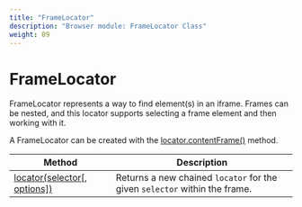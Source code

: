 ```yaml
---
title: "FrameLocator"
description: "Browser module: FrameLocator Class"
weight: 09
---
```


# FrameLocator

FrameLocator represents a way to find element(s) in an iframe. Frames can be nested, and this locator supports selecting a frame element and then working with it.

A FrameLocator can be created with the [locator.contentFrame()](https://grafana.com/docs/k6/<K6_VERSION>/javascript-api/k6-browser/locator/) method.

| Method                                                                                                                                                 | Description                                                                                                             |
| ------------------------------------------------------------------------------------------------------------------------------------------------------ | ----------------------------------------------------------------------------------------------------------------------- |
| [locator(selector[, options])](https://grafana.com/docs/k6/<K6_VERSION>/javascript-api/k6-browser/framelocator/locator)                             | Returns a new chained `locator` for the given `selector` within the frame.                                             |